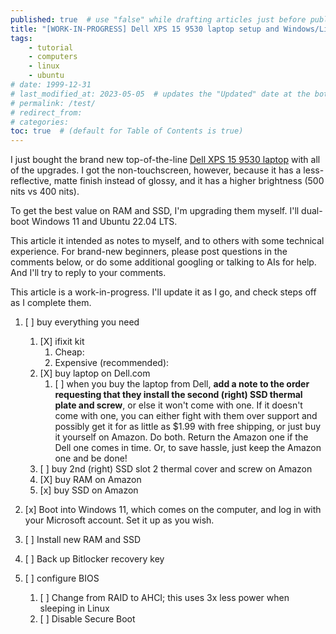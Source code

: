 ```yaml
---
published: true  # use "false" while drafting articles just before publishing
title: "[WORK-IN-PROGRESS] Dell XPS 15 9530 laptop setup and Windows/Linux dual-boot install"
tags: 
    - tutorial
    - computers
    - linux
    - ubuntu
# date: 1999-12-31
# last_modified_at: 2023-05-05  # updates the "Updated" date at the bottom!
# permalink: /test/
# redirect_from: 
# categories: 
toc: true  # (default for Table of Contents is true)
---
```


I just bought the brand new top-of-the-line [Dell XPS 15 9530 laptop](https://www.dell.com/en-us/shop/dell-laptops/xps-15-laptop/spd/xps-15-9530-laptop) with all of the upgrades. I got the non-touchscreen, however, because it has a less-reflective, matte finish instead of glossy, and it has a higher brightness (500 nits vs 400 nits). 

To get the best value on RAM and SSD, I'm upgrading them myself. I'll dual-boot Windows 11 and Ubuntu 22.04 LTS. 

This article it intended as notes to myself, and to others with some technical experience. For brand-new beginners, please post questions in the comments below, or do some additional googling or talking to AIs for help. And I'll try to reply to your comments. 

This article is a work-in-progress. I'll update it as I go, and check steps off as I complete them.


1.  [ ] buy everything you need
    1. [X] ifixit kit
        1. Cheap: 
        1. Expensive (recommended): 
    1. [X] buy laptop on Dell.com
        1. [ ] when you buy the laptop from Dell, **add a note to the order requesting that they install the second (right) SSD thermal plate and screw**, or else it won't come with one. If it doesn't come with one, you can either fight with them over support and possibly get it for as little as $1.99 with free shipping, or just buy it yourself on Amazon. Do both. Return the Amazon one if the Dell one comes in time. Or, to save hassle, just keep the Amazon one and be done!
    1. [ ] buy 2nd (right) SSD slot 2 thermal cover and screw on Amazon 
    1. [X] buy RAM on Amazon
    1. [x] buy SSD on Amazon

1. [x] Boot into Windows 11, which comes on the computer, and log in with your Microsoft account. Set it up as you wish.
1. [ ] Install new RAM and SSD
1. [ ] Back up Bitlocker recovery key
1. [ ] configure BIOS
    1. [ ] Change from RAID to AHCI; this uses 3x less power when sleeping in Linux
    1. [ ] Disable Secure Boot



# 

